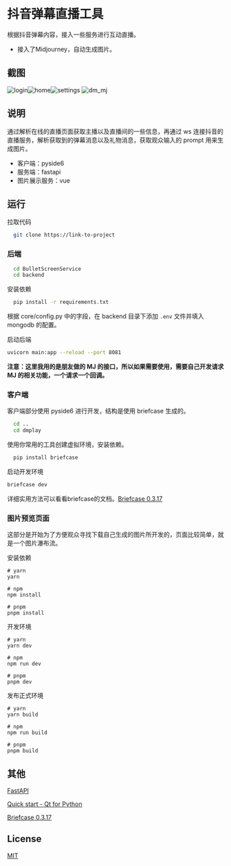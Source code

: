 # 抖音弹幕直播工具

根据抖音弹幕内容，接入一些服务进行互动直播。

- 接入了Midjourney，自动生成图片。

## 截图

![login](assets/login.png)![home](assets/home.png)![settings](assets/settings.png)
![dm_mj](assets/dm_mj.png)

## 说明

通过解析在线的直播页面获取主播以及直播间的一些信息，再通过 ws 连接抖音的直播服务，解析获取到的弹幕消息以及礼物消息，获取观众输入的 prompt 用来生成图片。

- 客户端：pyside6
- 服务端：fastapi
- 图片展示服务：vue

## 运行

拉取代码

```bash
  git clone https://link-to-project
```

### 后端

```bash
  cd BulletScreenService
  cd backend
```

安装依赖

```bash
  pip install -r requirements.txt
```

根据 core/config.py 中的字段，在 backend 目录下添加 `.env` 文件并填入 mongodb 的配置。

启动后端

```bash
uvicorn main:app --reload --port 8081
```

**注意：这里我用的是朋友做的 MJ 的接口，所以如果需要使用，需要自己开发请求 MJ 的相关功能，一个请求一个回调。**

### 客户端

客户端部分使用 pyside6 进行开发，结构是使用 briefcase 生成的。

```bash
  cd ..
  cd dmplay
```

使用你常用的工具创建虚拟环境，安装依赖。

```bash
  pip install briefcase
```

启动开发环境

```bash
briefcase dev
```

详细实用方法可以看看briefcase的文档。[Briefcase 0.3.17](https://briefcase.readthedocs.io/en/stable/)

### 图片预览页面

这部分是开始为了方便观众寻找下载自己生成的图片所开发的，页面比较简单，就是一个图片瀑布流。

安装依赖

```
# yarn
yarn

# npm
npm install

# pnpm
pnpm install
```

开发环境

```
# yarn
yarn dev

# npm
npm run dev

# pnpm
pnpm dev
```

发布正式环境

```
# yarn
yarn build

# npm
npm run build

# pnpm
pnpm build
```

## 其他

[FastAPI](https://fastapi.tiangolo.com/)

[Quick start - Qt for Python](https://doc.qt.io/qtforpython-6/quickstart.html)

[Briefcase 0.3.17](https://briefcase.readthedocs.io/en/stable/)

## License

[MIT](https://choosealicense.com/licenses/mit/)
